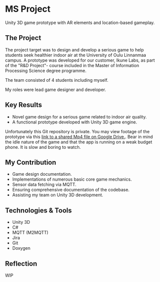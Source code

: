 # MS Project

Unity 3D game prototype with AR elements and location-based gameplay. 

## The Project

The project target was to design and develop a serious game to help students seek healthier indoor air at the University of Oulu Linnanmaa campus. A prototype was developed for our customer, Ikune Labs, as part of the "R&D Project"- course included in the Master of Information Processing Science degree programme.

The team consisted of 4 students including myself.

My roles were lead game designer and developer.

## Key Results

* Novel game design for a serious game related to indoor air quality.
* A functional prototype developed with Unity 3D game engine.

Unfortunately this Git repository is private. 
You may view footage of the prototype via this [link to a shared Mp4 file on Google Drive.](https://drive.google.com/file/d/16wGT755DbYcSrU631NnRa2E02A-QaAmj/view?usp=sharing).
Bear in mind the idle nature of the game and that the app is running on a weak budget phone. It is slow and boring to watch.

## My Contribution

* Game design documentation.
* Implementations of numerous basic core game mechanics.
* Sensor data fetching via MQTT.
* Ensuring comprehensive documentation of the codebase.
* Assisting my team on Unity 3D development.

## Technologies & Tools

* Unity 3D
* C#
* MQTT (M2MQTT)
* Jira
* Git
* Doxygen

## Reflection

WIP